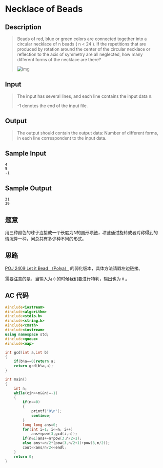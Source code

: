 # Necklace of Beads

## **Description**

> Beads of red, blue or green colors are connected together into a circular necklace of n beads ( n < 24 ). If the repetitions that are produced by rotation around the center of the circular necklace or reflection to the axis of symmetry are all neglected, how many different forms of the necklace are there?
>
> ![img](http://poj.org/images/1286_1.jpg)



## **Input**

> The input has several lines, and each line contains the input data n.
>
> -1 denotes the end of the input file.



## **Output**

> The output should contain the output data: Number of different forms, in each line correspondent to the input data.



## **Sample Input**

    4
    5
    -1



## **Sample Output**

    21
    39



## **题意**

用三种颜色的珠子连接成一个长度为N的圆形项链，项链通过旋转或者对称得到的情况算一种，问总共有多少种不同的形式。



## **思路**

[POJ 2409 Let it Bead （Polya）](https://www.dreamwings.cn/poj2409/4554.html) 的弱化版本，具体方法请戳左边链接。

需要注意的是，当输入为 `0` 的时候我们要进行特判，输出也为 `0` 。



## **AC 代码**

```cpp
#include<iostream>
#include<algorithm>
#include<stdio.h>
#include<string.h>
#include<cmath>
#include<iostream>
using namespace std;
#include<queue>
#include<map>

int gcd(int a,int b)
{
    if(b%a==0)return a;
    return gcd(b%a,a);
}

int main()
{
    int n;
    while(cin>>n&&n!=-1)
    {
        if(n==0)
        {
            printf("0\n");
            continue;
        }
        long long ans=0;
        for(int i=1; i<=n; i++)
            ans+=pow(3,gcd(i,n));
        if(n&1)ans+=n*pow(3,n/2+1);
        else ans+=n/2*(pow(3,n/2+1)+pow(3,n/2));
        cout<<ans/n/2<<endl;
    }
    return 0;
}
```

